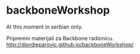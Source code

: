 # backboneWorkshop
At this moment in serbian only.

Pripremni materijali za Backbone radionicu. 
http://djordjeparovic.github.io/backboneWorkshop/
